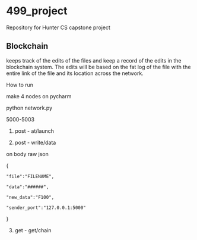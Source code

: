 # 499_project
Repository for Hunter CS capstone project 

## Blockchain

keeps track of the edits of the files and keep a record of the edits in the blockchain system. The edits will be based on the fat log of the file with the entire link of the file and its location across the network.

How to run 

make 4 nodes on pycharm

python network.py

5000-5003


1) post   -  at/launch

2) post  - write/data

on body raw json


{

    "file":"FILENAME",
    
    "data":"######",
    
    "new_data":"F100",
    
    "sender_port":"127.0.0.1:5000"
    
}

3) get -   get/chain
